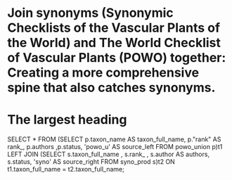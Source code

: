  #  Join synonyms (Synonymic Checklists of the Vascular Plants of the World) and The World Checklist of Vascular Plants (POWO) together: Creating a more comprehensive spine that also catches synonyms.
# The largest heading
SELECT  * FROM 
(SELECT p.taxon_name AS taxon_full_name, p."rank" AS rank_, p.authors ,p.status, 'powo_u' AS source_left FROM powo_union p)t1
LEFT JOIN 
(SELECT s.taxon_full_name , s.rank_ , s.author AS authors, s.status, 'syno' AS source_right FROM syno_prod s)t2
ON t1.taxon_full_name = t2.taxon_full_name;
